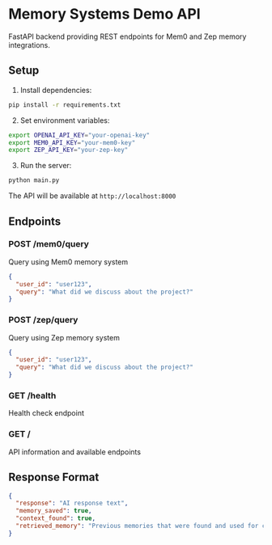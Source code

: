 # Memory Systems Demo API

FastAPI backend providing REST endpoints for Mem0 and Zep memory integrations.

## Setup

1. Install dependencies:
```bash
pip install -r requirements.txt
```

2. Set environment variables:
```bash
export OPENAI_API_KEY="your-openai-key"
export MEM0_API_KEY="your-mem0-key" 
export ZEP_API_KEY="your-zep-key"
```

3. Run the server:
```bash
python main.py
```

The API will be available at `http://localhost:8000`

## Endpoints

### POST /mem0/query
Query using Mem0 memory system
```json
{
  "user_id": "user123",
  "query": "What did we discuss about the project?"
}
```

### POST /zep/query  
Query using Zep memory system
```json
{
  "user_id": "user123", 
  "query": "What did we discuss about the project?"
}
```

### GET /health
Health check endpoint

### GET /
API information and available endpoints

## Response Format
```json
{
  "response": "AI response text",
  "memory_saved": true,
  "context_found": true,
  "retrieved_memory": "Previous memories that were found and used for context"
}
```